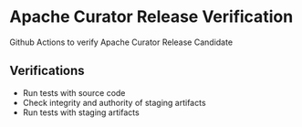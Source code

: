 # Apache Curator Release Verification

Github Actions to verify Apache Curator Release Candidate

## Verifications
* Run tests with source code
* Check integrity and authority of staging artifacts
* Run tests with staging artifacts
